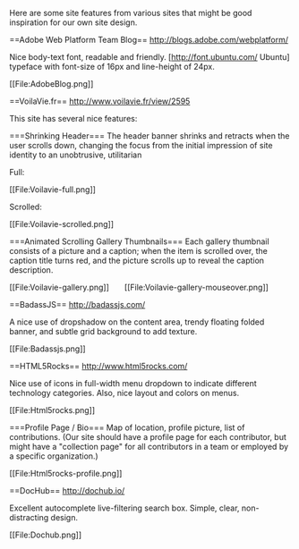 Here are some site features from various sites that might be good inspiration for our own site design.


==Adobe Web Platform Team Blog==
http://blogs.adobe.com/webplatform/

Nice body-text font, readable and friendly. [http://font.ubuntu.com/ Ubuntu] typeface with font-size of 16px and line-height of 24px.

[[File:AdobeBlog.png]]


==VoilaVie.fr==
http://www.voilavie.fr/view/2595

This site has several nice features:

===Shrinking Header===
The header banner shrinks and retracts when the user scrolls down, changing the focus from the initial impression of site identity to an unobtrusive, utilitarian 

Full:

[[File:Voilavie-full.png]]

Scrolled:

[[File:Voilavie-scrolled.png]]

===Animated Scrolling Gallery Thumbnails===
Each gallery thumbnail consists of a picture and a caption; when the item is scrolled over, the caption title turns red, and the picture scrolls up to reveal the caption description.

[[File:Voilavie-gallery.png]] &nbsp;  &nbsp;  &nbsp; [[File:Voilavie-gallery-mouseover.png]]


==BadassJS==
http://badassjs.com/

A nice use of dropshadow on the content area, trendy floating folded banner, and subtle grid background to add texture.

[[File:Badassjs.png]]


==HTML5Rocks==
http://www.html5rocks.com/

Nice use of icons in full-width menu dropdown to indicate different technology categories. Also, nice layout and colors on menus.

[[File:Html5rocks.png]]

===Profile Page / Bio===
Map of location, profile picture, list of contributions. (Our site should have a profile page for each contributor, but might have a "collection page" for all contributors in a team or employed by a specific organization.)

[[File:Html5rocks-profile.png]]

==DocHub==
http://dochub.io/

Excellent autocomplete live-filtering search box. Simple, clear, non-distracting design.

[[File:Dochub.png]]